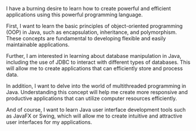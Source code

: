 I have a burning desire to learn how to create powerful and efficient applications using this powerful programming language.

First, I want to learn the basic principles of object-oriented programming (OOP) in Java, such as encapsulation, inheritance, and polymorphism. These concepts are fundamental to developing flexible and easily maintainable applications.

Further, I am interested in learning about database manipulation in Java, including the use of JDBC to interact with different types of databases. This will allow me to create applications that can efficiently store and process data.

In addition, I want to delve into the world of multithreaded programming in Java. Understanding this concept will help me create more responsive and productive applications that can utilize computer resources efficiently.

And of course, I want to learn Java user interface development tools such as JavaFX or Swing, which will allow me to create intuitive and attractive user interfaces for my applications.